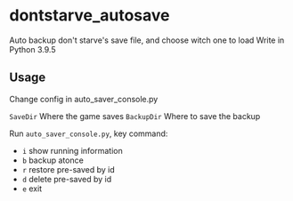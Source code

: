 # dontstarve_autosave

Auto backup don't starve's save file, and choose witch one to load
Write in Python 3.9.5

## Usage

Change config in auto_saver_console.py

`SaveDir` Where the game saves
`BackupDir` Where to save the backup

Run `auto_saver_console.py`, key command:

- `i` show running information
- `b` backup atonce
- `r` restore pre-saved by id
- `d` delete pre-saved by id
- `e` exit
